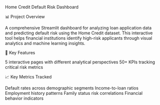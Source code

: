 Home Credit Default Risk Dashboard

📊 Project Overview

A comprehensive Streamlit dashboard for analyzing loan application data and predicting default risk using the Home Credit dataset. This interactive tool helps financial institutions identify high-risk applicants through visual analytics and machine learning insights.

🚀 Key Features

5 interactive pages with different analytical perspectives
50+ KPIs tracking critical risk metrics

📈 Key Metrics Tracked

Default rates across demographic segments
Income-to-loan ratios
Employment history patterns
Family status risk correlations
Financial behavior indicators
